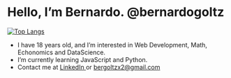 # Hello, I’m Bernardo. @bernardogoltz

[![Top Langs](https://github-readme-stats.vercel.app/api/top-langs/?username=bernardogoltz&layout=compact)](https://github.com/anuraghazra/github-readme-stats)



- I have 18 years old, and I’m interested in Web Development, Math, Echonomics and DataScience.
- I’m currently learning JavaScript and Python. 
- Contact me at <a href="https://www.linkedin.com/in/bernardo-ivo-goltz-b7b122141/"> LinkedIn </a> or bergoltzx2@gmail.com


